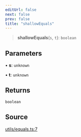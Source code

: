 ```yaml
---
editUrl: false
next: false
prev: false
title: "shallowEquals"
---
```


> **shallowEquals**(`s`, `t`): `boolean`

## Parameters

• **s**: `unknown`

• **t**: `unknown`

## Returns

`boolean`

## Source

[utils/equals.ts:7](https://github.com/nodenogg-in/alpha-p2p/blob/2cff8cc/packages/statekit/src/utils/equals.ts#L7)
